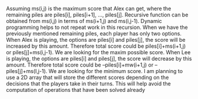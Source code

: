 Assuming ms(i,j) is the maximum score that Alex can get, where the remaining piles are piles[i], piles[i+1], …, piles[j]. Recursive function can be obtained from ms(i,j) in terms of ms(i+1,j) and ms(i,j-1). Dynamic programming helps to not repeat work in this recursion. When we have the previously mentioned remaining piles, each player has only two options. 
When Alex is playing, the options are piles[i] and piles[j], the score will be increased by this amount. Therefore total score could be piles[i]+ms(i+1,j) or piles[j]+ms(i,j-1). We are looking for the maxim possible score. When Lee is playing, the options are piles[i] and piles[j], the score will decrease by this amount. Therefore total score could be –piles[i]+mw(i+1,j) or –piles[j]+ms(I,j-1). We are looking for the minimum score.
I am planning to use a 2D array that will store the different scores depending on the decisions that the players take in their turns. This will help avoid the computation of operations that have been solved already     
